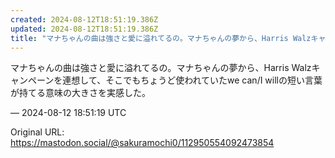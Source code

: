 ```yaml
---
created: 2024-08-12T18:51:19.386Z
updated: 2024-08-12T18:51:19.386Z
title: "マナちゃんの曲は強さと愛に溢れてるの。マナちゃんの夢から、Harris Walzキャンペーンを連想して、そこでもちょうど使われていたwe can/I willの[...]"
---
```


<p>マナちゃんの曲は強さと愛に溢れてるの。マナちゃんの夢から、Harris Walzキャンペーンを連想して、そこでもちょうど使われていたwe can/I willの短い言葉が持てる意味の大きさを実感した。</p>

&mdash; 2024-08-12 18:51:19 UTC

Original URL: https://mastodon.social/@sakuramochi0/112950554092473854
